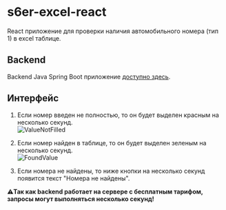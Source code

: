 # s6er-excel-react
React приложение для проверки наличия автомобильного номера (тип 1) в excel таблице.
## Backend
Backend Java Spring Boot приложение [доступно здесь](https://github.com/ivanxc/s6er-excel-spring-boot).
## Интерфейс
1. Если номер введен не полностью, то он будет выделен красным на несколько секунд.<br/>
![ValueNotFilled](https://sun9-79.userapi.com/impg/n5-y7D04HjwgoXrs5o7T4moIgD2roAPk1YqThg/JB-W-IlLZMI.jpg?size=356x95&quality=96&sign=c8e893ff02f2e558e51ac57c5b8c2ce0&type=album)

2. Если номер найден в таблице, то он будет выделен зеленым на несколько секунд.<br/>
![FoundValue](https://sun9-85.userapi.com/impg/F0D_R8AO5A28UAcGOtuYBoE0sMwMpd7-1-Z7Bg/PCmtTrgkzhc.jpg?size=358x92&quality=96&sign=35296408273561622ab07a60934712f7&type=album)

3. Если номера не найдены, то ниже кнопки на несколько секунд появится текст "Номера не найдены".

:warning:**Так как backend работает на сервере с бесплатным тарифом, запросы могут выполняться несколько секунд!**
